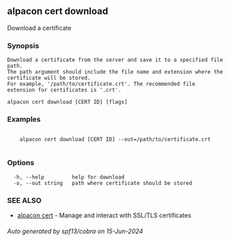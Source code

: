 ## alpacon cert download

Download a certificate

### Synopsis


	Download a certificate from the server and save it to a specified file path. 
	The path argument should include the file name and extension where the certificate will be stored. 
	For example, '/path/to/certificate.crt'. The recommended file extension for certificates is '.crt'.

```
alpacon cert download [CERT ID] [flags]
```

### Examples

```

	alpacon cert download [CERT ID] --out=/path/to/certificate.crt
	
```

### Options

```
  -h, --help         help for download
  -o, --out string   path where certificate should be stored
```

### SEE ALSO

* [alpacon cert](alpacon_cert.md)	 - Manage and interact with SSL/TLS certificates

###### Auto generated by spf13/cobra on 15-Jun-2024
